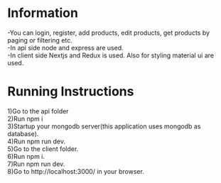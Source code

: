 # Information

-You can login, register, add products, edit products, get products by paging or filtering etc. <br/>
-In api side node and express are used. <br/>
-In client side Nextjs and Redux is used. Also for styling material ui are used.<br/>


# Running Instructions

1)Go to the api folder <br/>
2)Run npm i <br/>
3)Startup your mongodb server(this application uses mongodb as database). <br/>
4)Run npm run dev. <br/>
5)Go to the client folder. <br/>
6)Run npm i. <br/>
7)Run npm run dev. <br/>
8)Go to http://localhost:3000/ in your browser. <br/>
